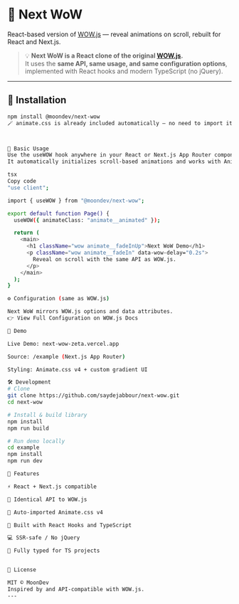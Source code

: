 # 🌟 Next WoW

React-based version of [WOW.js](https://wowjs.uk/) — reveal animations on scroll, rebuilt for React and Next.js.

> 💡 **Next WoW is a React clone of the original [WOW.js](https://wowjs.uk/).**  
> It uses the **same API, same usage, and same configuration options**, implemented with React hooks and modern TypeScript (no jQuery).

---

## 🚀 Installation

```bash
npm install @moondev/next-wow
🪄 animate.css is already included automatically — no need to import it manually.



🔧 Basic Usage
Use the useWOW hook anywhere in your React or Next.js App Router components.
It automatically initializes scroll-based animations and works with Animate.css v4 classes.

tsx
Copy code
"use client";

import { useWOW } from "@moondev/next-wow";

export default function Page() {
  useWOW({ animateClass: "animate__animated" });

  return (
    <main>
      <h1 className="wow animate__fadeInUp">Next WoW Demo</h1>
      <p className="wow animate__fadeIn" data-wow-delay="0.2s">
        Reveal on scroll with the same API as WOW.js.
      </p>
    </main>
  );
}

⚙️ Configuration (same as WOW.js)

Next WoW mirrors WOW.js options and data attributes.
👉 View Full Configuration on WOW.js Docs 

🧪 Demo

Live Demo: next-wow-zeta.vercel.app

Source: /example (Next.js App Router)

Styling: Animate.css v4 + custom gradient UI

🛠 Development
# Clone
git clone https://github.com/saydejabbour/next-wow.git
cd next-wow

# Install & build library
npm install
npm run build

# Run demo locally
cd example
npm install
npm run dev

🧩 Features

⚡ React + Next.js compatible

🧱 Identical API to WOW.js

🎨 Auto-imported Animate.css v4

🧩 Built with React Hooks and TypeScript

💻 SSR-safe / No jQuery

🧠 Fully typed for TS projects


📝 License

MIT © MoonDev
Inspired by and API-compatible with WOW.js.
---

